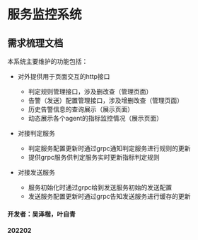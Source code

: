 # 服务监控系统
## 需求梳理文档
本系统主要维护的功能包括：
- 对外提供用于页面交互的http接口
  - 判定规则管理接口，涉及删改查（管理页面）
  - 告警（发送）配置管理接口，涉及增删改查（管理页面）
  - 历史告警信息的查询展示（展示页面）
  - 动态展示各个agent的指标监控情况（展示页面）

- 对接判定服务
  - 判定服务配置更新时通过grpc通知判定服务进行规则的更新
  - 提供grpc服务供判定服务实时更新指标判定规则

- 对接发送服务
  - 服务初始化时通过grpc给到发送服务初始的发送配置
  - 发送服务配置更新时通过grpc告知发送服务进行缓存的更新

#### 开发者：吴泽楷，叶自青
#### 202202

#### 